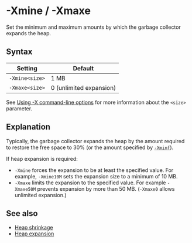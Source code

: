 <!--
* Copyright (c) 2017, 2019 IBM Corp. and others
*
* This program and the accompanying materials are made
* available under the terms of the Eclipse Public License 2.0
* which accompanies this distribution and is available at
* https://www.eclipse.org/legal/epl-2.0/ or the Apache
* License, Version 2.0 which accompanies this distribution and
* is available at https://www.apache.org/licenses/LICENSE-2.0.
*
* This Source Code may also be made available under the
* following Secondary Licenses when the conditions for such
* availability set forth in the Eclipse Public License, v. 2.0
* are satisfied: GNU General Public License, version 2 with
* the GNU Classpath Exception [1] and GNU General Public
* License, version 2 with the OpenJDK Assembly Exception [2].
*
* [1] https://www.gnu.org/software/classpath/license.html
* [2] http://openjdk.java.net/legal/assembly-exception.html
*
* SPDX-License-Identifier: EPL-2.0 OR Apache-2.0 OR GPL-2.0 WITH
* Classpath-exception-2.0 OR LicenseRef-GPL-2.0 WITH Assembly-exception
-->

# -Xmine / -Xmaxe


Set the minimum and maximum amounts by which the garbage collector expands the heap.

## Syntax

| Setting         | Default                                     |
|-----------------|---------------------------------------------|
|`-Xmine<size>`   | 1 MB                                        |
|`-Xmaxe<size>`   | 0 (unlimited expansion)                     |

See [Using -X command-line options](x_jvm_commands.md) for more information about the `<size>` parameter.

## Explanation

Typically, the garbage collector expands the heap by the amount required to restore the free space to 30% (or the amount specified by [`-Xminf`](xminf.md)).

If heap expansion is required:

- `-Xmine` forces the expansion to be at least the specified value. For example, `-Xmine10M` sets the expansion size to a minimum of 10 MB.  
- `-Xmaxe` limits the expansion to the specified value. For example `-Xmaxe50M` prevents expansion by more than 50 MB. (`-Xmaxe0` allows unlimited expansion.)

## See also

- [Heap shrinkage](https://www.ibm.com/support/knowledgecenter/SSYKE2_8.0.0/com.ibm.java.vm.80.doc/docs/mm_gc_heapshrinkage.html)
- [Heap expansion](https://www.ibm.com/support/knowledgecenter/SSYKE2_8.0.0/com.ibm.java.vm.80.doc/docs/mm_gc_heapexpansion.html)


<!-- ==== END OF TOPIC ==== xmine.md ==== -->
<!-- ==== END OF TOPIC ==== xmaxe.md ==== -->
